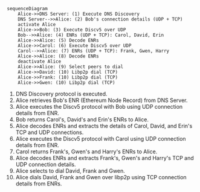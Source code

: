 ```mermaid
sequenceDiagram
    Alice->>DNS Server: (1) Execute DNS Discovery
    DNS Server-->>Alice: (2) Bob's connection details (UDP + TCP)
    activate Alice
    Alice->>Bob: (3) Execute Discv5 over UDP
    Bob-->>Alice: (4) ENRs (UDP + TCP): Carol, David, Erin
    Alice->>Alice: (5) Decode ENRs
    Alice->>Carol: (6) Execute Discv5 over UDP
    Carol-->>Alice: (7) ENRs (UDP + TCP): Frank, Gwen, Harry
    Alice->>Alice: (8) Decode ENRs
    deactivate Alice
    Alice->>Alice: (9) Select peers to dial
    Alice->>David: (10) Libp2p dial (TCP)
    Alice->>Frank: (10) Libp2p dial (TCP)
    Alice->>Gwen: (10) Libp2p dial (TCP)
```

1. DNS Discovery protocol is executed.
2. Alice retrieves Bob's ENR (Ethereum Node Record) from DNS Server.
3. Alice executes the Discv5 protocol with Bob using UDP connection details from ENR.
4. Bob returns Carol's, David's and Erin's ENRs to Alice.
5. Alice decodes ENRs and extracts the details of Carol, David, and Erin's TCP and UDP connections.
6. Alice executes the Discv5 protocol with Carol using UDP connection details from ENR.
7. Carol returns Frank's, Gwen's and Harry's ENRs to Alice.
8. Alice decodes ENRs and extracts Frank's, Gwen's and Harry's TCP and UDP connection details.
9. Alice selects to dial David, Frank and Gwen.
10. Alice dials David, Frank and Gwen over libp2p using TCP connection details from ENRs.